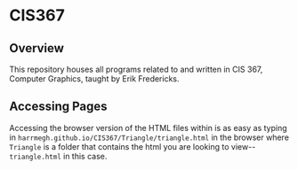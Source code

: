 # CIS367

## Overview

This repository houses all programs related to and written in CIS 367, Computer Graphics, taught by Erik Fredericks.

## Accessing Pages

Accessing the browser version of the HTML files within is as easy as typing in `harrmegh.github.io/CIS367/Triangle/triangle.html` in the browser where `Triangle` is a folder that contains the html you are looking to view--`triangle.html` in this case.
